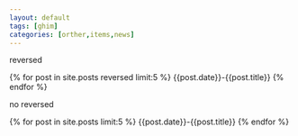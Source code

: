 ```yaml
---
layout: default
tags: [ghim]
categories: [orther,items,news]
---
```

<p>reversed</p>
{% for post in site.posts reversed limit:5 %}
    {{post.date}}-{{post.title}}
{% endfor %}
<p>no reversed</p>
{% for post in site.posts limit:5 %}
    {{post.date}}-{{post.title}}
{% endfor %}
